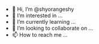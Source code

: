 - 👋 Hi, I’m @shyorangeshy
- 👀 I’m interested in ...
- 🌱 I’m currently learning ...
- 💞️ I’m looking to collaborate on ...
- 📫 How to reach me ...

<!---
shyorangeshy/shyorangeshy is a ✨ special ✨ repository because its `README.md` (this file) appears on your GitHub profile.
You can click the Preview link to take a look at your changes.
--->

